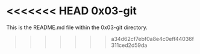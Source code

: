 <<<<<<< HEAD
0x03-git
=======
This is the README.md file within the 0x03-git directory.
>>>>>>> a34d62cf7ebf0a8e4c0eff44036f311ced2d59da
